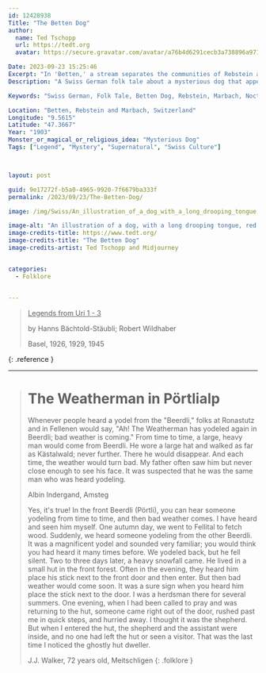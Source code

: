 ```yaml
---
id: 12428938
Title: "The Betten Dog"
author:
  name: Ted Tschopp
  url: https://tedt.org
  avatar: https://secure.gravatar.com/avatar/a76b4d6291cecb3a738896a971bfb903?s=512&d=mp&r=g

Date: 2023-09-23 15:25:46
Excerpt: "In 'Betten,' a stream separates the communities of Rebstein and Marbach, where people used to see the Betten Dog with a long, drooping tongue, fiery eyes, and a long tail."
Description: "A Swiss German folk tale about a mysterious dog that appears in Betten and accompanies nocturnal wanderers, especially wrongdoers, without causing harm."

Keywords: "Swiss German, Folk Tale, Betten Dog, Rebstein, Marbach, Nocturnal Wanderer"

Location: "Betten, Rebstein and Marbach, Switzerland"
Longitude: "9.5615"
Latitude: "47.3667"
Year: "1903"
Monster_or_magical_or_religious_idea: "Mysterious Dog"
Tags: ["Legend", "Mystery", "Supernatural", "Swiss Culture"]



layout: post

guid: 9e17272f-b5a0-4965-9920-7f6679ba333f
permalink: /2023/09/23/The-Betten-Dog/

image: /img/Swiss/An_illustration_of_a_dog_with_a_long_drooping_tongue.png

image-alt: "An illustration of a dog, with a long drooping tongue, red eyes, and a long tail, appearing on a bridge over a stream between two villages in Switzerland."
image-credits-title: https://www.tedt.org/
image-credits-title: "The Betten Dog"
image-credits-artist: Ted Tschopp and Midjourney


categories:
  - Folklore


---
```


> <ins>Legends from Uri 1 - 3</ins>
> 
> by Hanns Bächtold-Stäubli; Robert Wildhaber
> 
> Basel, 1926, 1929, 1945
>
{: .reference }

---

> # The Weatherman in Pörtlialp
> 
> Whenever people heard a yodel from the "Beerdli," folks at Ronastutz and in Fellenen would say, "Ah! The Weatherman has yodeled again in Beerdli; bad weather is coming." From time to time, a large, heavy man would come from Beerdli. He wore a large hat and walked as far as Kästalwald; never further. There he would disappear. And each time, the weather would turn bad. My father often saw him but never close enough to see his face. It was suspected that he was the same man who was heard yodeling.
>
> Albin Indergand, Amsteg
>
>Yes, it's true! In the front Beerdli (Pörtli), you can hear someone yodeling from time to time, and then bad weather comes. I have heard and seen him myself. One autumn day, we went to Fellital to fetch wood. Suddenly, we heard someone yodeling from the other Beerdli. It was a magnificent yodel and sounded very familiar; you would think you had heard it many times before. We yodeled back, but he fell silent. Two to three days later, a heavy snowfall came.
He lived in a small hut in the front forest. Often in the evening, they heard him place his stick next to the front door and then enter. But then bad weather would come soon. It was a sure sign when you heard him place the stick next to the door. I was a herdsman there for several summers. One evening, when I had been called to pray and was returning to the hut, someone came right out of the door, rushed past me in quick steps, and hurried away. I thought it was the shepherd. But when I entered the hut, the shepherd and the assistant were inside, and no one had left the hut or seen a visitor. That was the last time I noticed the ghostly hut dweller.
>
>J.J. Walker, 72 years old, Meitschligen
{: .folklore }

